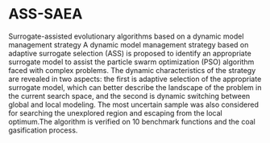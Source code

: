 # ASS-SAEA
Surrogate-assisted evolutionary algorithms based on a dynamic model management strategy
A dynamic model management strategy based on adaptive surrogate selection (ASS) is proposed to identify an appropriate surrogate model to assist the particle swarm optimization (PSO) algorithm faced with complex problems. The dynamic characteristics of the strategy are revealed in two aspects: the first is adaptive selection of the appropriate surrogate model, which can better describe the landscape of the problem in the current search space, and the second is dynamic switching between global and local modeling. The most uncertain sample was also considered for searching the unexplored region and escaping from the local optimum.The algorithm is verified on 10 benchmark functions and the coal gasification process.
